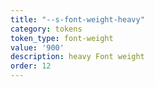 ```yaml
---
title: "--s-font-weight-heavy"
category: tokens
token_type: font-weight
value: '900'
description: heavy Font weight
order: 12
---
```

